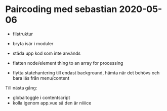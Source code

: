 # Paircoding med sebastian 2020-05-06

- filstruktur
- bryta isär i moduler
- städa upp kod som inte används

- flatten node/element thing to an array for processing
- flytta statehantering till endast background, hämta när det behövs och bara läs från menu/content

Till nästa gång:

- globaltoggle i contentscript
- kolla igenom app.vue så den är niiiice
